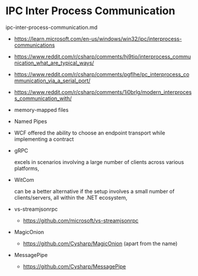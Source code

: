 # IPC Inter Process Communication

ipc-inter-process-communication.md

*   https://learn.microsoft.com/en-us/windows/win32/ipc/interprocess-communications

*   https://www.reddit.com/r/csharp/comments/hj9tio/interprocess_communication_what_are_typical_ways/

*   https://www.reddit.com/r/csharp/comments/pgflhe/pc_interprocess_communication_via_a_serial_port/

*   https://www.reddit.com/r/csharp/comments/1i0brlg/modern_interprocess_communication_with/


*   memory-mapped files 

*   Named Pipes

*   WCF offered the ability to choose an endpoint transport while implementing a contract

*   gRPC 

    excels in scenarios involving a large number of clients across various platforms, 

*   WitCom 
    
    can be a better alternative if the setup involves a small number of clients/servers, all within the .NET ecosystem, 

*   vs-streamjsonrpc

    *   https://github.com/microsoft/vs-streamjsonrpc

*   MagicOnion

    *   https://github.com/Cysharp/MagicOnion (apart from the name)

*   MessagePipe

    *   https://github.com/Cysharp/MessagePipe